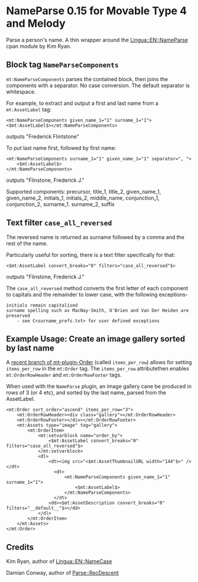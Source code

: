 # NameParse 0.15 for Movable Type 4 and Melody #

Parse a person's name. A thin wrapper around the [Lingua::EN::NameParse](http://search.cpan.org/perldoc?Lingua::EN::NameParse) cpan module by Kim Ryan.

## Block tag `NameParseComponents` ##

`mt:NameParseComponents` parses the contained block, then joins the components with a separator.
No case conversion. The default separator is whitespace.

For example, to extract and output a first and last name from a `mt:AssetLabel` tag:

    <mt:NameParseComponents given_name_1="1" surname_1="1"><$mt:AssetLabel$></mt:NameParseComponents>

outputs "Frederick Flintstone"

To put last name first, followed by first name:

    <mt:NameParseComponents surname_1="1" given_name_1="1" separator=", ">
        <$mt:AssetLabel$>
    </mt:NameParseComponents>

outputs "Flinstone, Frederick J."

Supported components:
    precursor, title_1, title_2, given_name_1, given_name_2, initials_1, initials_2,
    middle_name, conjunction_1, conjunction_2, surname_1. surname_2, suffix


## Text filter `case_all_reversed` ##

The reversed name  is returned as surname followed by a comma and the rest of the name.

Particularly useful for sorting, there is a text filter specifically for that:

    <$mt:AssetLabel convert_breaks="0" filters="case_all_reversed"$>

outputs "Flinstone, Frederick J."

The `case_all_reversed` method converts the first letter of each component to capitals
and the remainder to lower case, with the following exceptions-
   
    initials remain capitalised
    surname spelling such as MacNay-Smith, O'Brien and Van Der Heiden are preserved
        - see C<surname_prefs.txt> for user defined exceptions
   

## Example Usage: Create an image gallery sorted by last name ##

A [recent branch of mt-plugin-Order](https://github.com/Hiranyaloka/mt-plugin-Order/tree/items_per_row) (called `items_per_row`) allows for setting `items_per_row` in the `mt:Order` tag. The `items_per_row` attributethen enables `mt:OrderRowHeader` and `mt:OrderRowFooter` tags.

When used with the `NameParse` plugin, an image gallery cane be produced in rows of 3 (or 4 etc), and sorted by the last name, parsed from the AssetLabel.

    <mt:Order sort_order="ascend" items_per_row="3">
        <mt:OrderRowHeader><div class="gallery"></mt:OrderRowHeader>
        <mt:OrderRowFooter></div></mt:OrderRowFooter>
        <mt:Assets type="image" tag="gallery">
            <mt:OrderItem>
                <mt:setvarblock name="order_by">
                    <$mt:AssetLabel convert_breaks="0" filters="case_all_reversed"$>
                </mt:setvarblock>
                <dl>
                    <dt><img src="<$mt:AssetThumbnailURL width="144"$>" /></dt>
    	              <dt>
    	                  <mt:NameParseComponents given_name_1="1" surname_1="1">
    	                      <$mt:AssetLabel$>
    	                  </mt:NameParseComponents>
    	              </dt>
                    <dd><$mt:AssetDescription convert_breaks="0" filters="__default__"$></dd>
                </dl>
            </mt:OrderItem>
        </mt:Assets>
    </mt:Order>

## Credits ##

Kim Ryan, author of [Lingua::EN::NameCase](http://search.cpan.org/perldoc?Lingua::EN::NameParse)

Damian Conway,  author of [Parse::RecDescent](http://search.cpan.org/perldoc?Parse::RecDescent)
